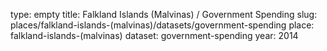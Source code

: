 type: empty
title: Falkland Islands (Malvinas) / Government Spending
slug: places/falkland-islands-(malvinas)/datasets/government-spending
place: falkland-islands-(malvinas)
dataset: government-spending
year: 2014
